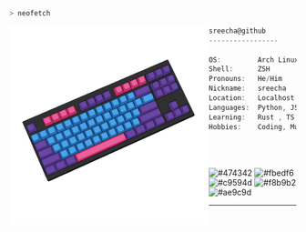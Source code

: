 ```zsh
> neofetch
```

<img align="left" src="../assets/neofetch.png" alt="logo.png" width="350" /> 

```csharp
sreecha@github
-----------------

OS:         Arch Linux x64 
Shell:      ZSH
Pronouns:   He/Him
Nickname:   sreecha
Location:   Localhost
Languages:  Python, JS, Html, Css, Bash, MySQL
Learning:   Rust , TS
Hobbies:    Coding, Music, Sports
 
                    
```

<p align="left">
  &nbsp; &nbsp; &nbsp; &nbsp; &nbsp;&nbsp; &nbsp; &nbsp; &nbsp; &nbsp;&nbsp; &nbsp; &nbsp; &nbsp;
  <img alt="#474342" src="https://via.placeholder.com/15/474342/000000?text=+" width="25" height="20" />
  <img alt="#fbedf6" src="https://via.placeholder.com/15/4ca4eb/000000?text=+" width="25" height="20" />
  <img alt="#c9594d" src="https://via.placeholder.com/15/d74681/000000?text=+" width="25" height="20" />
  <img alt="#f8b9b2" src="https://via.placeholder.com/15/60409c/000000?text=+" width="25" height="20" />
  <img alt="#ae9c9d" src="https://via.placeholder.com/15/ae9c9d/000000?text=+" width="25" height="20" />
</p>

---

